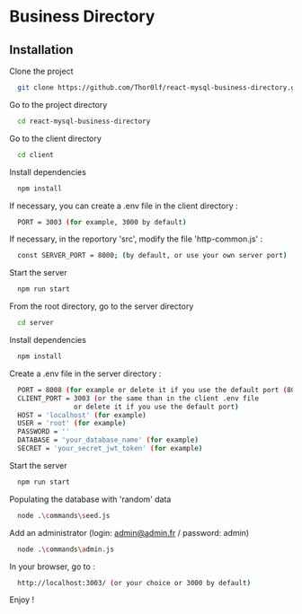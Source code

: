 
# Business Directory


## Installation

Clone the project

```bash
  git clone https://github.com/Thor0lf/react-mysql-business-directory.git
```

Go to the project directory

```bash
  cd react-mysql-business-directory
```

Go to the client directory

```bash
  cd client
```

Install dependencies

```bash
  npm install
```

If necessary, you can create a .env file in the client directory :

```bash
  PORT = 3003 (for example, 3000 by default)
```

If necessary, in the reportory 'src', modify the file 'http-common.js' :

```bash
  const SERVER_PORT = 8000; (by default, or use your own server port)
```

Start the server

```bash
  npm run start
```

From the root directory, go to the server directory

```bash
  cd server
```

Install dependencies

```bash
  npm install
```

Create a .env file in the server directory : 

```bash
  PORT = 8008 (for example or delete it if you use the default port (8000))
  CLIENT_PORT = 3003 (or the same than in the client .env file 
                or delete it if you use the default port)
  HOST = 'localhost' (for example)
  USER = 'root' (for example)
  PASSWORD = ''
  DATABASE = 'your_database_name' (for example)
  SECRET = 'your_secret_jwt_token' (for example)
```

Start the server

```bash
  npm run start
```

Populating the database with 'random' data

```bash
  node .\commands\seed.js 
```

Add an administrator (login: admin@admin.fr / password: admin)

```bash
  node .\commands\admin.js 
```

In your browser, go to : 

```bash
  http://localhost:3003/ (or your choice or 3000 by default)
```

Enjoy !

